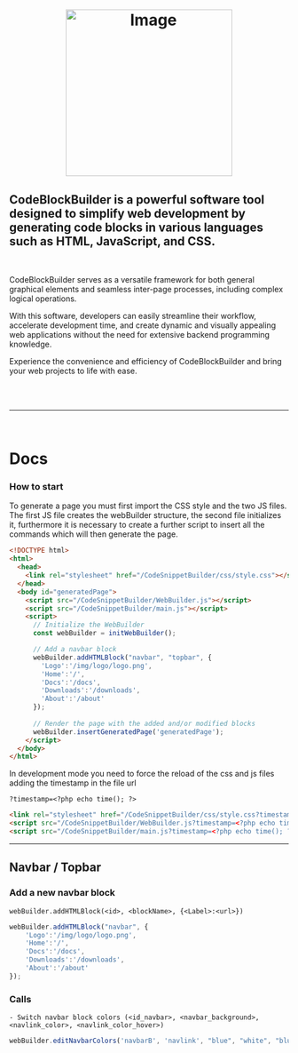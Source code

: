 # <p align="center"><img src="https://github.com/Mc0Shell/CodeSnippetBuilder/assets/55066055/d216011c-32d0-4fa5-861e-281d030728c1" alt="Image" width="300" height="300"></p>

<p align="center">
  <h2><b>CodeBlockBuilder is a powerful software tool designed to simplify web development by generating code blocks in various languages such as HTML, JavaScript, and CSS.</b>
  </h2>
</p>
<br>


CodeBlockBuilder serves as a versatile framework for both general graphical elements and seamless inter-page processes, including complex logical operations.

With this software, developers can easily streamline their workflow, accelerate development time, and create dynamic and visually appealing web applications without the need for extensive backend programming knowledge. 

Experience the convenience and efficiency of CodeBlockBuilder and bring your web projects to life with ease.

<br><br><hr><br>

# Docs
<b> <h3>How to start </h3></b>
To generate a page you must first import the CSS style and the two JS files.<br>
The first JS file creates the webBuilder structure, the second file initializes it, furthermore it is necessary to create a further script to insert all the commands which will then generate the page.

```html
<!DOCTYPE html>
<html>
  <head>
    <link rel="stylesheet" href="/CodeSnippetBuilder/css/style.css"></style>
  </head>
  <body id="generatedPage">   
    <script src="/CodeSnippetBuilder/WebBuilder.js"></script>
    <script src="/CodeSnippetBuilder/main.js"></script>
    <script>
      // Initialize the WebBuilder
      const webBuilder = initWebBuilder();

      // Add a navbar block
      webBuilder.addHTMLBlock("navbar", "topbar", {
        'Logo':'/img/logo/logo.png', 
        'Home':'/', 
        'Docs':'/docs',
        'Downloads':'/downloads',
        'About':'/about'
      });
           
      // Render the page with the added and/or modified blocks
      webBuilder.insertGeneratedPage('generatedPage');
    </script>
  </body>
</html>
```

In development mode you need to force the reload of the css and js files adding the timestamp in the file url

    ?timestamp=<?php echo time(); ?>

```html
<link rel="stylesheet" href="/CodeSnippetBuilder/css/style.css?timestamp=<?php echo time(); ?>"></style>
<script src="/CodeSnippetBuilder/WebBuilder.js?timestamp=<?php echo time(); ?>"></script>
<script src="/CodeSnippetBuilder/main.js?timestamp=<?php echo time(); ?>"></script>
```
    
<hr>

<h2> Navbar / Topbar </h2>

<h3> Add a new navbar block </h3>

```
webBuilder.addHTMLBlock(<id>, <blockName>, {<Label>:<url>})
```

```javascript
webBuilder.addHTMLBlock("navbar", {
    'Logo':'/img/logo/logo.png', 
    'Home':'/', 
    'Docs':'/docs',
    'Downloads':'/downloads',
    'About':'/about'
});
```
<h3>Calls</h3>

```
- Switch navbar block colors (<id_navbar>, <navbar_background>, <navlink_color>, <navlink_color_hover>)
```

```javascript
webBuilder.editNavbarColors('navbarB', 'navlink', "blue", "white", "blue");
```
